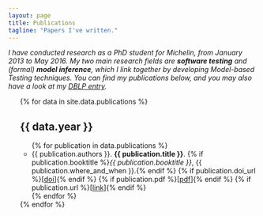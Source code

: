 ```yaml
---
layout: page
title: Publications
tagline: "Papers I've written."
---
```


_I have conducted research as a PhD student for Michelin, from January 2013 to
May 2016. My two main research fields are **software testing** and (formal)
**model inference**, which I link together by developing Model-based Testing
techniques. You can find my publications below, and you may also have a look at
my [DBLP entry](https://dblp.uni-trier.de/pers/hd/d/Durand:William.html)._

<ul class="publications">
  {% for data in site.data.publications %}
  <h2 class="title">{{ data.year }}</h2>

  <ul class="publications-by-year {{ data.year }}">
    {% for publication in data.publications %}
    <li class="publication">
      {{ publication.authors }}. <strong>{{ publication.title }}</strong>. {% if publication.booktitle %}<em>{{ publication.booktitle }}</em>, {{ publication.where_and_when }}.{% endif %}
      {% if publication.doi_url %}[<a href="{{ publication.doi_url }}">doi</a>]{% endif %}
      {% if publication.pdf %}[<a href="/papers/{{ publication.pdf }}">pdf</a>]{% endif %}
      {% if publication.url %}[<a href="{{ publication.url }}">link</a>]{% endif %}
    </li>
    {% endfor %}
  </ul>
  {% endfor %}
</ul>
